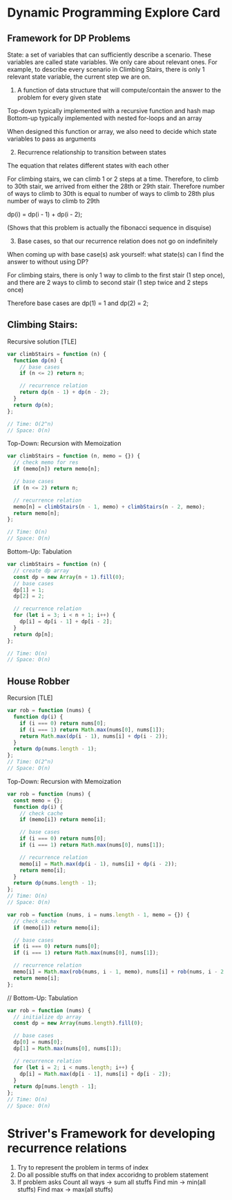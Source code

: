 # Dynamic Programming Explore Card

## Framework for DP Problems

State: a set of variables that can sufficiently describe a scenario. These variables are called state variables. We only care about relevant ones.
For example, to describe every scenario in Climbing Stairs, there is only 1 relevant state variable, the current step we are on.

1. A function of data structure that will compute/contain the answer to the problem for every given state

Top-down typically implemented with a recursive function and hash map
Bottom-up typically implemented with nested for-loops and an array

When designed this function or array, we also need to decide which state variables to pass as arguments

2. Recurrence relationship to transition between states

The equation that relates different states with each other

For climbing stairs, we can climb 1 or 2 steps at a time. Therefore, to climb to 30th stair, we arrived from either the 28th or 29th stair. Therefore number of ways to climb to 30th is equal to number of ways to climb to 28th plus number of ways to climb to 29th

dp(i) = dp(i - 1) + dp(i - 2);

(Shows that this problem is actually the fibonacci sequence in disquise)

3. Base cases, so that our recurrence relation does not go on indefinitely

When coming up with base case(s) ask yourself: what state(s) can I find the answer to without using DP?

For climbing stairs, there is only 1 way to climb to the first stair (1 step once), and there are 2 ways to climb to second stair (1 step twice and 2 steps once)

Therefore base cases are dp(1) = 1 and dp(2) = 2;

## Climbing Stairs:

Recursive solution [TLE]

```js
var climbStairs = function (n) {
  function dp(n) {
    // base cases
    if (n <= 2) return n;

    // recurrence relation
    return dp(n - 1) + dp(n - 2);
  }
  return dp(n);
};

// Time: O(2^n)
// Space: O(n)
```

Top-Down: Recursion with Memoization

```js
var climbStairs = function (n, memo = {}) {
  // check memo for res
  if (memo[n]) return memo[n];

  // base cases
  if (n <= 2) return n;

  // recurrence relation
  memo[n] = climbStairs(n - 1, memo) + climbStairs(n - 2, memo);
  return memo[n];
};

// Time: O(n)
// Space: O(n)
```

Bottom-Up: Tabulation

```js
var climbStairs = function (n) {
  // create dp array
  const dp = new Array(n + 1).fill(0);
  // base cases
  dp[1] = 1;
  dp[2] = 2;

  // recurrence relation
  for (let i = 3; i < n + 1; i++) {
    dp[i] = dp[i - 1] + dp[i - 2];
  }
  return dp[n];
};

// Time: O(n)
// Space: O(n)
```

## House Robber

Recursion [TLE]

```js
var rob = function (nums) {
  function dp(i) {
    if (i === 0) return nums[0];
    if (i === 1) return Math.max(nums[0], nums[1]);
    return Math.max(dp(i - 1), nums[i] + dp(i - 2));
  }
  return dp(nums.length - 1);
};
// Time: O(2^n)
// Space: O(n)
```

Top-Down: Recursion with Memoization

```js
var rob = function (nums) {
  const memo = {};
  function dp(i) {
    // check cache
    if (memo[i]) return memo[i];

    // base cases
    if (i === 0) return nums[0];
    if (i === 1) return Math.max(nums[0], nums[1]);

    // recurrence relation
    memo[i] = Math.max(dp(i - 1), nums[i] + dp(i - 2));
    return memo[i];
  }
  return dp(nums.length - 1);
};
// Time: O(n)
// Space: O(n)

var rob = function (nums, i = nums.length - 1, memo = {}) {
  // check cache
  if (memo[i]) return memo[i];

  // base cases
  if (i === 0) return nums[0];
  if (i === 1) return Math.max(nums[0], nums[1]);

  // recurrence relation
  memo[i] = Math.max(rob(nums, i - 1, memo), nums[i] + rob(nums, i - 2, memo));
  return memo[i];
};
```

// Bottom-Up: Tabulation

```js
var rob = function (nums) {
  // initialize dp array
  const dp = new Array(nums.length).fill(0);

  // base cases
  dp[0] = nums[0];
  dp[1] = Math.max(nums[0], nums[1]);

  // recurrence relation
  for (let i = 2; i < nums.length; i++) {
    dp[i] = Math.max(dp[i - 1], nums[i] + dp[i - 2]);
  }
  return dp[nums.length - 1];
};
// Time: O(n)
// Space: O(n)
```

# Striver's Framework for developing recurrence relations

1. Try to represent the problem in terms of index
2. Do all possible stuffs on that index accoridng to problem statement
3. If problem asks
   Count all ways -> sum all stuffs
   Find min -> min(all stuffs)
   Find max -> max(all stuffs)

